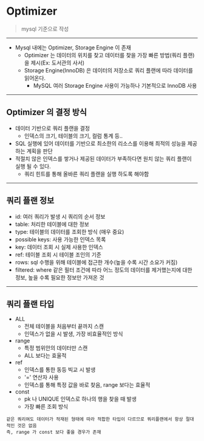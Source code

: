 Optimizer
==
> mysql 기준으로 작성
---

- Mysql 내에는 Optimizer, Storage Engine 이 존재
  - Optimizer 는 데이터의 위치를 찾고 데이터를 찾을 가장 빠른 방법(쿼리 플랜)을 제시(Ex: 도서관의 사서)
  - Storage Engine(InnoDB) 은 데이터의 저장소로 쿼리 플랜에 따라 데이터를 읽어온다.
    - MySQL 여러 Storage Engine 사용이 가능하나 기본적으로 InnoDB 사용
---
## Optimizer 의 결정 방식
- 데이터 기반으로 쿼리 플랜을 결정
  - 인덱스의 크기, 테이블의 크기, 컬럼 통계 등..
- SQL 실행에 있어 데이터를 기반으로 최소한의 리소스를 이용해 최적의 성능을 제공하는 계획을 판단
- 적절치 않은 인덱스를 쌓거나 제공된 데이터가 부족하다면 원치 않는 쿼리 플랜이 실행 될 수 있다.
  - 쿼리 힌트를 통해 올바른 쿼리 플랜을 실행 하도록 해야함
---
## 쿼리 플랜 정보

- id: 여러 쿼리가 발생 시 쿼리의 순서 정보
- table: 처리한 테이블에 대한 정보
- type: 테이블의 데이터를 조회한 방식 (매우 중요)
- possible keys: 사용 가능한 인덱스 목록
- key: 데이터 조회 시 실제 사용한 인덱스
- ref: 테이블 조회 시 테이블 조인의 기준
- rows: sql 수행을 위해 테이블에 접근한 개수(높을 수록 시간 소요가 커짐)
- filtered: where 같은 필터 조건에 따라 어느 정도의 데이터를 제거했는지에 대한 정보, 높을 수록 필요한 정보만 가져온 것
---
## 쿼리 플랜 타입

- ALL
  - 전체 테이블을 처음부터 끝까지 스캔
  - 인덱스가 없을 시 발생, 가장 비효율적인 방식
- range
  - 특정 범위안의 데이터만 스캔
  - ALL 보다는 효울적
- ref
  - 인덱스를 통한 동등 빅교 시 발생
  - '=' 연산자 사용
  - 인덱스를 통해 특정 값을 바로 찾음, range 보다는 효율적
- const
  - pk 나 UNIQUE 인덱스로 하나의 행을 찾을 때 발생
  - 가장 빠른 조회 방식

```text
같은 쿼리여도 데이터가 적재된 형태에 따라 적합한 타입이 다르므로 쿼리플랜에서 항상 절대적인 것은 없음
즉, range 가 const 보다 좋을 경우가 존재
```